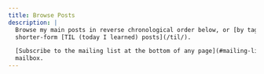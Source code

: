 ```yaml
---
title: Browse Posts
description: |
  Browse my main posts in reverse chronological order below, or [by tag](/tags/). You may also want to check out my
  shorter-form [TIL (today I learned) posts](/til/).

  [Subscribe to the mailing list at the bottom of any page](#mailing-list-email) to get new posts delivered to your
  mailbox.
---
```

